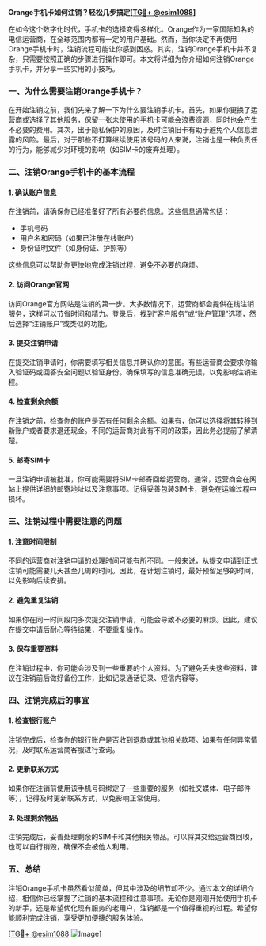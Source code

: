 **Orange手机卡如何注销？轻松几步搞定[[TG💪+ @esim1088](https://t.me/s/esim1088)]**

在如今这个数字化时代，手机卡的选择变得多样化。Orange作为一家国际知名的电信运营商，在全球范围内都有一定的用户基础。然而，当你决定不再使用Orange手机卡时，注销流程可能让你感到困惑。其实，注销Orange手机卡并不复杂，只需要按照正确的步骤进行操作即可。本文将详细为你介绍如何注销Orange手机卡，并分享一些实用的小技巧。

### 一、为什么需要注销Orange手机卡？

在开始注销之前，我们先来了解一下为什么要注销手机卡。首先，如果你更换了运营商或选择了其他服务，保留一张未使用的手机卡可能会浪费资源，同时也会产生不必要的费用。其次，出于隐私保护的原因，及时注销旧卡有助于避免个人信息泄露的风险。最后，对于那些不打算继续使用该号码的人来说，注销也是一种负责任的行为，能够减少对环境的影响（如SIM卡的废弃处理）。

### 二、注销Orange手机卡的基本流程

#### 1. 确认账户信息
在注销前，请确保你已经准备好了所有必要的信息。这些信息通常包括：
- 手机号码
- 用户名和密码（如果已注册在线账户）
- 身份证明文件（如身份证、护照等）

这些信息可以帮助你更快地完成注销过程，避免不必要的麻烦。

#### 2. 访问Orange官网
访问Orange官方网站是注销的第一步。大多数情况下，运营商都会提供在线注销服务，这样可以节省时间和精力。登录后，找到“客户服务”或“账户管理”选项，然后选择“注销账户”或类似的功能。

#### 3. 提交注销申请
在提交注销申请时，你需要填写相关信息并确认你的意图。有些运营商会要求你输入验证码或回答安全问题以验证身份。确保填写的信息准确无误，以免影响注销进程。

#### 4. 检查剩余余额
在注销之前，检查你的账户是否有任何剩余余额。如果有，你可以选择将其转移到新账户或者要求退还现金。不同的运营商对此有不同的政策，因此务必提前了解清楚。

#### 5. 邮寄SIM卡
一旦注销申请被批准，你可能需要将SIM卡邮寄回给运营商。通常，运营商会在网站上提供详细的邮寄地址以及注意事项。记得妥善包装SIM卡，避免在运输过程中损坏。

### 三、注销过程中需要注意的问题

#### 1. 注意时间限制
不同的运营商对注销申请的处理时间可能有所不同。一般来说，从提交申请到正式注销可能需要几天甚至几周的时间。因此，在计划注销时，最好预留足够的时间，以免影响后续安排。

#### 2. 避免重复注销
如果你在同一时间段内多次提交注销申请，可能会导致不必要的麻烦。因此，建议在提交申请后耐心等待结果，不要重复操作。

#### 3. 保存重要资料
在注销过程中，你可能会涉及到一些重要的个人资料。为了避免丢失这些资料，建议在注销前后做好备份工作，比如记录通话记录、短信内容等。

### 四、注销完成后的事宜

#### 1. 检查银行账户
注销完成后，检查你的银行账户是否收到退款或其他相关款项。如果有任何异常情况，及时联系运营商客服进行查询。

#### 2. 更新联系方式
如果你在注销前使用该手机号码绑定了一些重要的服务（如社交媒体、电子邮件等），记得及时更新联系方式，以免影响正常使用。

#### 3. 处理剩余物品
注销完成后，妥善处理剩余的SIM卡和其他相关物品。可以将其交给运营商回收，也可以自行销毁，确保不会被他人利用。

### 五、总结

注销Orange手机卡虽然看似简单，但其中涉及的细节却不少。通过本文的详细介绍，相信你已经掌握了注销的基本流程和注意事项。无论你是刚刚开始使用手机卡的新手，还是希望优化现有服务的老用户，注销都是一个值得重视的过程。希望你能顺利完成注销，享受更加便捷的服务体验。

[[TG💪+ @esim1088](https://t.me/s/esim1088) ![Image](https://i.postimg.cc/4NQfJmqS/Snipaste-2025-05-13-00-14-12.png)]